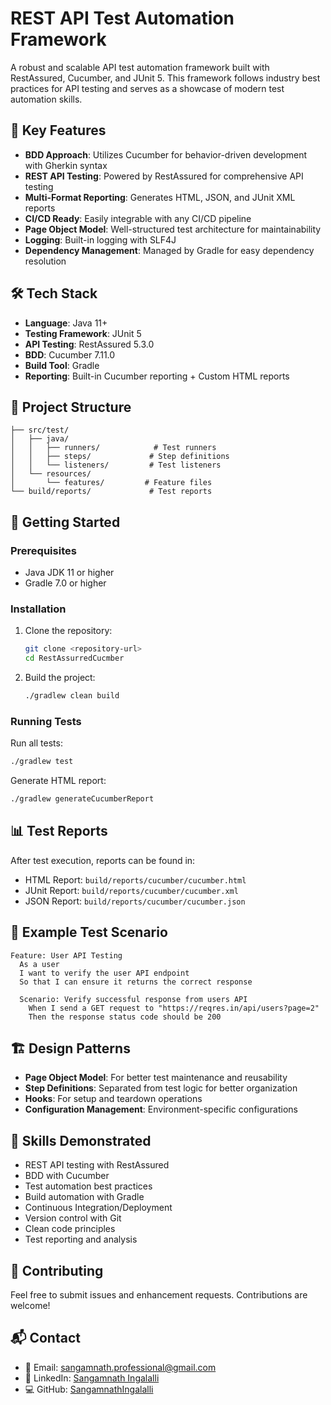 # REST API Test Automation Framework

A robust and scalable API test automation framework built with RestAssured, Cucumber, and JUnit 5. This framework follows industry best practices for API testing and serves as a showcase of modern test automation skills.

## 🚀 Key Features

- **BDD Approach**: Utilizes Cucumber for behavior-driven development with Gherkin syntax
- **REST API Testing**: Powered by RestAssured for comprehensive API testing
- **Multi-Format Reporting**: Generates HTML, JSON, and JUnit XML reports
- **CI/CD Ready**: Easily integrable with any CI/CD pipeline
- **Page Object Model**: Well-structured test architecture for maintainability
- **Logging**: Built-in logging with SLF4J
- **Dependency Management**: Managed by Gradle for easy dependency resolution

## 🛠️ Tech Stack

- **Language**: Java 11+
- **Testing Framework**: JUnit 5
- **API Testing**: RestAssured 5.3.0
- **BDD**: Cucumber 7.11.0
- **Build Tool**: Gradle
- **Reporting**: Built-in Cucumber reporting + Custom HTML reports

## 📁 Project Structure

```
├── src/test/
│   ├── java/
│   │   ├── runners/            # Test runners
│   │   ├── steps/             # Step definitions
│   │   └── listeners/         # Test listeners
│   └── resources/
│       └── features/         # Feature files
└── build/reports/             # Test reports
```

## 🚀 Getting Started

### Prerequisites

- Java JDK 11 or higher
- Gradle 7.0 or higher

### Installation

1. Clone the repository:
   ```bash
   git clone <repository-url>
   cd RestAssurredCucmber
   ```

2. Build the project:
   ```bash
   ./gradlew clean build
   ```

### Running Tests

Run all tests:
```bash
./gradlew test
```

Generate HTML report:
```bash
./gradlew generateCucumberReport
```

## 📊 Test Reports

After test execution, reports can be found in:
- HTML Report: `build/reports/cucumber/cucumber.html`
- JUnit Report: `build/reports/cucumber/cucumber.xml`
- JSON Report: `build/reports/cucumber/cucumber.json`

## 🧪 Example Test Scenario

```gherkin
Feature: User API Testing
  As a user
  I want to verify the user API endpoint
  So that I can ensure it returns the correct response

  Scenario: Verify successful response from users API
    When I send a GET request to "https://reqres.in/api/users?page=2"
    Then the response status code should be 200
```

## 🏗️ Design Patterns

- **Page Object Model**: For better test maintenance and reusability
- **Step Definitions**: Separated from test logic for better organization
- **Hooks**: For setup and teardown operations
- **Configuration Management**: Environment-specific configurations

## 🧰 Skills Demonstrated

- REST API testing with RestAssured
- BDD with Cucumber
- Test automation best practices
- Build automation with Gradle
- Continuous Integration/Deployment
- Version control with Git
- Clean code principles
- Test reporting and analysis

## 🤝 Contributing

Feel free to submit issues and enhancement requests. Contributions are welcome!


## 📬 Contact

- 📧 Email: [sangamnath.professional@gmail.com](mailto:sangamnath.professional@gmail.com)
- 💼 LinkedIn: [Sangamnath Ingalalli](https://www.linkedin.com/in/sangamnath-ingalalli/)
- 💻 GitHub: [SangamnathIngalalli](https://github.com/SangamnathIngalalli)